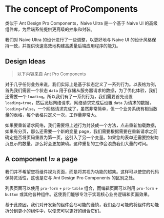 # The concept of ProComponents

类似于 Ant Design Pro Components，Naive Ultra 是一个基于 Naive UI 的高级组件库，为后端系统提供更高级的抽象和封装。

我们对 Naive Ultra 的设计进行了一些调整，以更好地与 Naive UI 的设计风格保持一致，并提供快速高效地构建高质量后端应用程序的能力。

## Design Ideas

> 以下内容来自 Ant Pro Components

对于几乎任何业务来说，我们实际上是基于状态定义了一系列行为。以表格为例，首先我们需要一个状态 `data` 用于存储从服务器请求的数据，为了优化体验，我们还需要一个 `loading`。所以我们有了一系列行为，我们需要首先设置 `loading=true`，然后发起网络请求，网络请求完成后设置 `data` 为请求的数据，`loading=false`，一个网络请求完成了，虽然非常简单，但一个业务系统有相当数量的表格，每个表格只定义一次，工作量非常大。

如果要重新请求网络，我们需要将上述行为封装成一个方法，点击重新加载数据，如果有分页，那么还需要一个新的变量 page，我们需要根据需要在重新请求之前确定是否将页码重置为第一页，这引入了另一个变量。如果您的表单还需要控制每页显示的数量，那么将会更加繁琐。这种重复的工作会浪费我们大量的时间。

## A component !≈ a page

我们并不希望您将组件视为页面，而是将其视为功能的超集。这样可以使您的代码保持灵活性，这也是它与 Ant Design Pro Components 的区别之处。

列表页面可以使用 `pro-form` + `pro-table` 组合，而编辑页面可以利用 `pro-form` + `button` 或其他各种组件。这使我们能够专注于实现核心业务逻辑和页面效果。

基于此原因，我们对开发新的组件会尽可能的谨慎，我们会尽可能的将组件的功能拆分到更小的组件中，以便您可以更好的组合它们。
